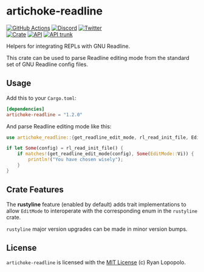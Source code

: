# artichoke-readline

[![GitHub Actions](https://github.com/artichoke/artichoke/workflows/CI/badge.svg)](https://github.com/artichoke/artichoke/actions)
[![Discord](https://img.shields.io/discord/607683947496734760)](https://discord.gg/QCe2tp2)
[![Twitter](https://img.shields.io/twitter/follow/artichokeruby?label=Follow&style=social)](https://twitter.com/artichokeruby)
<br>
[![Crate](https://img.shields.io/crates/v/artichoke-readline.svg)](https://crates.io/crates/artichoke-readline)
[![API](https://docs.rs/artichoke-readline/badge.svg)](https://docs.rs/artichoke-readline)
[![API trunk](https://img.shields.io/badge/docs-trunk-blue.svg)](https://artichoke.github.io/artichoke/artichoke_readline/)

Helpers for integrating REPLs with GNU Readline.

This crate can be used to parse Readline editing mode from the standard set of
GNU Readline config files.

## Usage

Add this to your `Cargo.toml`:

```toml
[dependencies]
artichoke-readline = "1.2.0"
```

And parse Readline editing mode like this:

```rust
use artichoke_readline::{get_readline_edit_mode, rl_read_init_file, EditMode};

if let Some(config) = rl_read_init_file() {
    if matches!(get_readline_edit_mode(config), Some(EditMode::Vi)) {
        println!("You have chosen wisely");
    }
}
```

## Crate Features

The **rustyline** feature (enabled by default) adds trait implementations to
allow `EditMode` to interoperate with the corresponding enum in the `rustyline`
crate.

`rustyline` major version upgrades can be made in minor version bumps.

## License

`artichoke-readline` is licensed with the [MIT License](LICENSE) (c) Ryan
Lopopolo.
